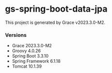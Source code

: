 # gs-spring-boot-data-jpa

This project is generated by Grace v2023.3.0-M2.

### Versions

* Grace 2023.3.0-M2
* Groovy 4.0.26
* Spring Boot 3.3.10
* Spring Framework 6.1.18
* Tomcat 10.1.39
